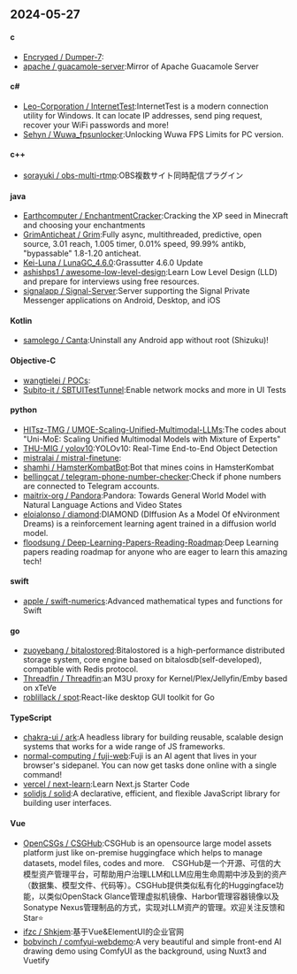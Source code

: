 ## 2024-05-27
#### c
* [Encryqed / Dumper-7](https://github.com/Encryqed/Dumper-7):
* [apache / guacamole-server](https://github.com/apache/guacamole-server):Mirror of Apache Guacamole Server
#### c#
* [Leo-Corporation / InternetTest](https://github.com/Leo-Corporation/InternetTest):InternetTest is a modern connection utility for Windows. It can locate IP addresses, send ping request, recover your WiFi passwords and more!
* [Sehyn / Wuwa_fpsunlocker](https://github.com/Sehyn/Wuwa_fpsunlocker):Unlocking Wuwa FPS Limits for PC version.
#### c++
* [sorayuki / obs-multi-rtmp](https://github.com/sorayuki/obs-multi-rtmp):OBS複数サイト同時配信プラグイン
#### java
* [Earthcomputer / EnchantmentCracker](https://github.com/Earthcomputer/EnchantmentCracker):Cracking the XP seed in Minecraft and choosing your enchantments
* [GrimAnticheat / Grim](https://github.com/GrimAnticheat/Grim):Fully async, multithreaded, predictive, open source, 3.01 reach, 1.005 timer, 0.01% speed, 99.99% antikb, "bypassable" 1.8-1.20 anticheat.
* [Kei-Luna / LunaGC_4.6.0](https://github.com/Kei-Luna/LunaGC_4.6.0):Grassutter 4.6.0 Update
* [ashishps1 / awesome-low-level-design](https://github.com/ashishps1/awesome-low-level-design):Learn Low Level Design (LLD) and prepare for interviews using free resources.
* [signalapp / Signal-Server](https://github.com/signalapp/Signal-Server):Server supporting the Signal Private Messenger applications on Android, Desktop, and iOS
#### Kotlin
* [samolego / Canta](https://github.com/samolego/Canta):Uninstall any Android app without root (Shizuku)!
#### Objective-C
* [wangtielei / POCs](https://github.com/wangtielei/POCs):
* [Subito-it / SBTUITestTunnel](https://github.com/Subito-it/SBTUITestTunnel):Enable network mocks and more in UI Tests
#### python
* [HITsz-TMG / UMOE-Scaling-Unified-Multimodal-LLMs](https://github.com/HITsz-TMG/UMOE-Scaling-Unified-Multimodal-LLMs):The codes about "Uni-MoE: Scaling Unified Multimodal Models with Mixture of Experts"
* [THU-MIG / yolov10](https://github.com/THU-MIG/yolov10):YOLOv10: Real-Time End-to-End Object Detection
* [mistralai / mistral-finetune](https://github.com/mistralai/mistral-finetune):
* [shamhi / HamsterKombatBot](https://github.com/shamhi/HamsterKombatBot):Bot that mines coins in HamsterKombat
* [bellingcat / telegram-phone-number-checker](https://github.com/bellingcat/telegram-phone-number-checker):Check if phone numbers are connected to Telegram accounts.
* [maitrix-org / Pandora](https://github.com/maitrix-org/Pandora):Pandora: Towards General World Model with Natural Language Actions and Video States
* [eloialonso / diamond](https://github.com/eloialonso/diamond):DIAMOND (DIffusion As a Model Of eNvironment Dreams) is a reinforcement learning agent trained in a diffusion world model.
* [floodsung / Deep-Learning-Papers-Reading-Roadmap](https://github.com/floodsung/Deep-Learning-Papers-Reading-Roadmap):Deep Learning papers reading roadmap for anyone who are eager to learn this amazing tech!
#### swift
* [apple / swift-numerics](https://github.com/apple/swift-numerics):Advanced mathematical types and functions for Swift
#### go
* [zuoyebang / bitalostored](https://github.com/zuoyebang/bitalostored):Bitalostored is a high-performance distributed storage system, core engine based on bitalosdb(self-developed), compatible with Redis protocol.
* [Threadfin / Threadfin](https://github.com/Threadfin/Threadfin):an M3U proxy for Kernel/Plex/Jellyfin/Emby based on xTeVe
* [roblillack / spot](https://github.com/roblillack/spot):React-like desktop GUI toolkit for Go
#### TypeScript
* [chakra-ui / ark](https://github.com/chakra-ui/ark):A headless library for building reusable, scalable design systems that works for a wide range of JS frameworks.
* [normal-computing / fuji-web](https://github.com/normal-computing/fuji-web):Fuji is an AI agent that lives in your browser's sidepanel. You can now get tasks done online with a single command!
* [vercel / next-learn](https://github.com/vercel/next-learn):Learn Next.js Starter Code
* [solidjs / solid](https://github.com/solidjs/solid):A declarative, efficient, and flexible JavaScript library for building user interfaces.
#### Vue
* [OpenCSGs / CSGHub](https://github.com/OpenCSGs/CSGHub):CSGHub is an opensource large model assets platform just like on-premise huggingface which helps to manage datasets, model files, codes and more.　CSGHub是一个开源、可信的大模型资产管理平台，可帮助用户治理LLM和LLM应用生命周期中涉及到的资产（数据集、模型文件、代码等）。CSGHub提供类似私有化的Huggingface功能，以类似OpenStack Glance管理虚拟机镜像、Harbor管理容器镜像以及Sonatype Nexus管理制品的方式，实现对LLM资产的管理。欢迎关注反馈和Star⭐️
* [ifzc / Shkjem](https://github.com/ifzc/Shkjem):基于Vue&ElementUI的企业官网
* [bobvinch / comfyui-webdemo](https://github.com/bobvinch/comfyui-webdemo):A very beautiful and simple front-end AI drawing demo using ComfyUI as the background, using Nuxt3 and Vuetify
